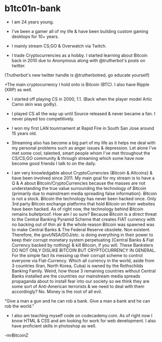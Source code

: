 # b1tc01n-bank

+ I am 24 years young.

 

+ I've been a gamer all of my life & have been building custom gaming desktops for 10+ years.

 

+ I mainly stream CS;GO & Overwatch via Twitch.

 

+ I trade Cryptocurrencies as a hobby. I started learning about Bitcoin back in 2010 due to Anonymous along with @trutherbot's posts on twitter.

(Trutherbot's new twitter handle is @trutherbotred, go educate yourself)

 

+The main cryptocurrency I hold onto is Bitcoin (BTC). I also have Ripple (XRP) as well.

+ I started off playing CS in 2000, 1.1. (Back when the player model Artic Camo skin was godly).

+ I played CS all the way up until Source released & never became a fan. I never played too competitively.

+ I won my first LAN tounrnament at Rapid Fire in South San Jose around 15 years old.

+ Streaming also has become a big part of my life as it helps me deal with my personal problems such as anger issues & depression. Let alone I've met some cool, talented, smart people whom I've met throughout the CS/CS;GO community & through streaming which some have now become good friends I talk to on the daily.

+ I am very knowledgable about CryptoCurrencies {Ƀitcoin & Altcoins} & have been involved since 2011. My main goal for my stream is to have a Q & A about Ƀitcoin/CryptoCurrencies because the masses are not understanding the true value surrounding the technology of Bitcoin {primarily due to mainstream media spreading false information}. Ƀitcoin is not a stock. Ƀitcoin the technology has never been hacked once. Only 3rd party Ƀitcoin exchange platforms that hold Ƀitcoin on their websites have been hacked. As of right now, the technology behind Ƀitcoin remains bulletproof. How am I so sure? Because Ƀitcoin is a direct threat to the Central Banking Pyramid Scheme that creates FIAT currency with no backing out of thin air & the whole reason Ƀitcoin was spawned was to make Central Banks & The Federal Reserve obsolete. Non existent. Therefore, the govt/NSA/DOJ/etc. is doing everything in their power to keep their corrupt monetary system perpetuating {Central Banks & Fiat Currency backed by nothing} & kill Ƀitcoin, if you will. These Banksters DO NOT ONLY DISLIKE ɃITCOIN BUT CRYPTOCURRENCY IN GENERAL. For the simple fact its messing up their corrupt scheme to control everyone via Fiat-Currency. Which all currency in the world, aside from 3 countries (Iran, North Korea, Cuba) is owned by the Rothschilds Banking Family. Weird, how those 3 remaining countries without Central Banks installed are the countries our mainstream media spreads propaganda about to install fear into our society so we think they are some sort of Anti-American terrorists & we need to deal with them accordingly? No. Money is the root of all evil.

"Give a man a gun and he can rob a bank. Give a man a bank and he can rob the world."

+ I also am teaching myself code on codecademy.com. As of right now I know HTML & CSS and am looking for work for web development. I also have proficient skills in photoshop as well.

-mrɃitcoinZ
